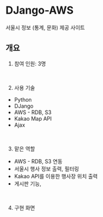 # DJango-AWS
서울시 정보 (통계, 문화) 제공 사이트

## 개요
1. 참여 인원: 3명
<br>

2. 사용 기술
+ Python
+ DJango
+ AWS - RDB, S3
+ Kakao Map API
+ Ajax
<br>

3. 맡은 역할
+ AWS - RDB, S3 연동
+ 서울시 행사 정보 출력, 필터링
+ Kakao API를 이용한 행사장 위치 출력
+ 게시판 기능, 
<br>

4. 구현 화면

